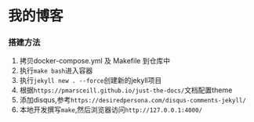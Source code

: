 # 我的博客

### 搭建方法
1. 拷贝docker-compose.yml 及 Makefile 到仓库中
2. 执行`make bash`进入容器
3. 执行`jekyll new . --force`创建新的jekyll项目
4. 根据`https://pmarsceill.github.io/just-the-docs/`文档配置theme
5. 添加disqus,参考`https://desiredpersona.com/disqus-comments-jekyll/`
6. 本地开发撰写`make`,然后浏览器访问`http://127.0.0.1:4000/`
